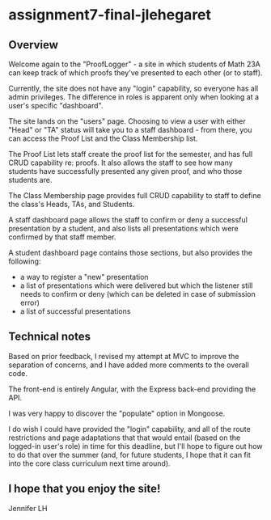 # assignment7-final-jlehegaret

## Overview

Welcome again to the "ProofLogger" - a site in which students of Math 23A can keep track of which proofs they've presented to each other (or to staff).  

Currently, the site does not have any "login" capability, so everyone has all admin privileges.  The difference in roles is apparent only when looking at a user's specific "dashboard".

The site lands on the "users" page.  Choosing to view a user with either "Head" or "TA" status will take you to a staff dashboard - from there, you can access the Proof List and the Class Membership list.

The Proof List lets staff create the proof list for the semester, and has full CRUD capability re: proofs.  It also allows the staff to see how many students have successfully presented any given proof, and who those students are.

The Class Membership page provides full CRUD capability to staff to define the class's Heads, TAs, and Students.

A staff dashboard page allows the staff to confirm or deny a successful presentation by a student, and also lists all presentations which were confirmed by that staff member.

A student dashboard page contains those sections, but also provides the following:
- a way to register a "new" presentation
- a list of presentations which were delivered but which the listener still needs to confirm or deny (which can be deleted in case of submission error)
- a list of successful presentations

## Technical notes  

Based on prior feedback, I revised my attempt at MVC to improve the separation of concerns, and I have added more comments to the overall code.

The front-end is entirely Angular, with the Express back-end providing the API.
  
I was very happy to discover the "populate" option in Mongoose.

I do wish I could have provided the "login" capability, and all of the route restrictions and page adaptations that that would entail (based on the logged-in user's role) in time for this deadline, but I'll hope to figure out how to do that over the summer (and, for future students, I hope that it can fit into the core class curriculum next time around).  

## I hope that you enjoy the site!

Jennifer LH
